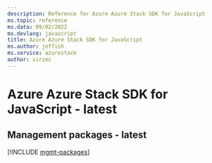 ```yaml
---
description: Reference for Azure Azure Stack SDK for JavaScript
ms.topic: reference
ms.data: 09/02/2022
ms.devlang: javascript
title: Azure Azure Stack SDK for JavaScript
ms.author: jeffish
ms.service: azurestack
author: xirzec
---
```

# Azure Azure Stack SDK for JavaScript - latest

## Management packages - latest
[!INCLUDE [mgmt-packages](azure-stack-mgmt-index.md)]